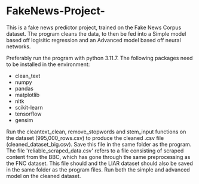 # FakeNews-Project-

This is a fake news predictor project, trained on the Fake News Corpus dataset. The program cleans the data, to then be fed into a Simple model based off logisitic regression and an Advanced model based off neural networks. 

Preferably run the program with python 3.11.7.
The following packages need to be installed in the environment:
- clean_text
- numpy
- pandas
- matplotlib
- nltk
- scikit-learn
- tensorflow
- gensim

Run the cleantext_clean, remove_stopwords and stem_input functions on the dataset (995,000_rows.csv) to produce the cleaned .csv file (cleaned_dataset_big.csv). Save this file in the same folder as the program. The file 'reliable_scraped_data.csv' refers to a file consisting of scraped content from the BBC, which has gone through the same preprocessing as the FNC dataset. This file should and the LIAR dataset should also be saved in the same folder as the program files. 
Run both the simple and advanced model on the cleaned dataset.
